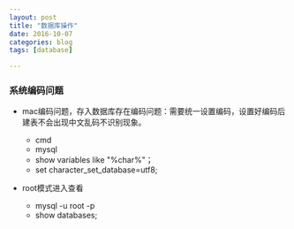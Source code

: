 ```yaml
---
layout: post
title: "数据库操作"
date: 2016-10-07
categories: blog
tags: [database]

---
```


### 系统编码问题

- mac编码问题，存入数据库存在编码问题：需要统一设置编码，设置好编码后建表不会出现中文乱码不识别现象。
  + cmd
  + mysql
  + show variables like "%char%"；
  + set character_set_database=utf8;

- root模式进入查看
  + mysql -u root -p
  + show databases;
